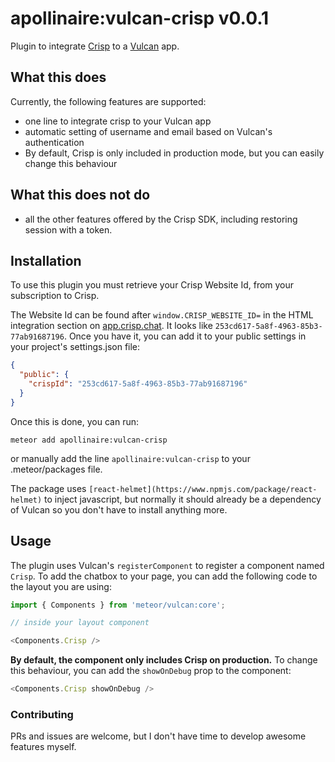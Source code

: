 # apollinaire:vulcan-crisp v0.0.1

Plugin to integrate [Crisp](https://crisp.chat/) to a [Vulcan](http://vulcanjs.org/) app. 

## What this does

Currently, the following features are supported:

- one line to integrate crisp to your Vulcan app
- automatic setting of username and email based on Vulcan's authentication
- By default, Crisp is only included in production mode, but you can easily change this behaviour

## What this does not do

- all the other features offered by the Crisp SDK, including restoring session with a token.

## Installation

To use this plugin you must retrieve your Crisp Website Id, from your subscription to Crisp. 

The Website Id can be found after `window.CRISP_WEBSITE_ID=` in the  HTML integration section on [app.crisp.chat](https://app.crisp.chat). It looks like `253cd617-5a8f-4963-85b3-77ab91687196`. Once you have it, you can add it to your public settings in your project's settings.json file: 

```json
{
  "public": {
    "crispId": "253cd617-5a8f-4963-85b3-77ab91687196"
  }
}
```

Once this is done, you can run: 
```
meteor add apollinaire:vulcan-crisp
```
or manually add the line `apollinaire:vulcan-crisp` to your .meteor/packages file.

The package uses `[react-helmet](https://www.npmjs.com/package/react-helmet)` to inject javascript, but normally it should already be a dependency of Vulcan so you don't have to install anything more.

## Usage

The plugin uses Vulcan's `registerComponent` to register a component named `Crisp`. 
To add the chatbox to your page, you can add the following code to the layout you are using: 

```js
import { Components } from 'meteor/vulcan:core';

// inside your layout component

<Components.Crisp />

```
**By default, the component only includes Crisp on production.** To change this behaviour, you can add the `showOnDebug` prop to the component: 
```js
<Components.Crisp showOnDebug />
```

### Contributing

PRs and issues are welcome, but I don't have time to develop awesome features myself.
